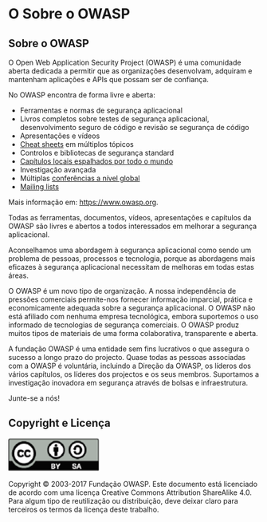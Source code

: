 # O Sobre o OWASP

## Sobre o OWASP

O Open Web Application Security Project (OWASP) é uma comunidade aberta dedicada a permitir que as organizações desenvolvam, adquiram e mantenham aplicações e APIs que possam ser de confiança.

No OWASP encontra de forma livre e aberta:

* Ferramentas e normas de segurança aplicacional
* Livros completos sobre testes de segurança aplicacional, desenvolvimento seguro de código e revisão se segurança de código
* Apresentações e vídeos
* [Cheat sheets](https://www.owasp.org/index.php/OWASP_Cheat_Sheet_Series) em múltiplos tópicos
* Controlos e bibliotecas de segurança standard
* [Capítulos locais espalhados por todo o mundo](https://www.owasp.org/index.php/OWASP_Chapter)
* Investigação avançada
* Múltiplas [conferências a nível global](https://www.owasp.org/index.php/Category:OWASP_AppSec_Conference)
* [Mailing lists](https://lists.owasp.org/mailman/listinfo)

Mais informação em: https://www.owasp.org.

Todas as ferramentas, documentos, vídeos, apresentações e capítulos da OWASP são livres e abertos a todos interessados em melhorar a segurança aplicacional.

Aconselhamos uma abordagem à segurança aplicacional como sendo um problema de pessoas, processos e tecnologia, porque as abordagens mais eficazes  à segurança aplicacional necessitam de melhoras em todas estas áreas.

O OWASP é um novo tipo de organização. A nossa independência de pressões comerciais permite-nos fornecer informação imparcial, prática e economicamente adequada sobre a segurança aplicacional. O OWASP não está afiliado com nenhuma empresa tecnológica, embora suportemos o uso informado de tecnologias de segurança comerciais. O OWASP produz muitos tipos de materiais de uma forma colaborativa, transparente e aberta.

A fundação OWASP é uma entidade sem fins lucrativos o que assegura o sucesso a longo prazo do projecto. Quase todas as pessoas associadas com a OWASP é voluntária, incluindo a Direção da OWASP, os líderos dos vários capítulos, os líderes dos projectos e os seus membros. Suportamos a investigação inovadora em segurança através de bolsas e infraestrutura.

Junte-se a nós!

## Copyright e Licença

![license](images/license.png)

Copyright © 2003-2017 Fundação OWASP. Este documento está licenciado de acordo com uma licença Creative Commons Attribution ShareAlike 4.0. Para algum tipo de reutilização ou distribuição, deve deixar claro para terceiros os termos da licença deste trabalho.

